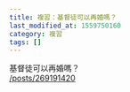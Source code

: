 ```yaml
---
title: 複習：基督徒可以再婚嗎？
last_modified_at: 1559750160
category: 複習
tags: []
---
```


<p>基督徒可以再婚嗎？<br/>
<a href="/posts/269191420" target="_blank">/posts/269191420</a></p>
<p> </p>
